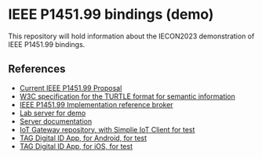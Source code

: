 IEEE P1451.99 bindings (demo)
===============================

This repository will hold information about the IECON2023 demonstration of IEEE P1451.99 bindings.

References
-------------

* [Current IEEE P1451.99 Proposal](https://gitlab.com/IEEE-SA/XMPPI/IoT)
* [W3C specification for the TURTLE format for semantic information](https://www.w3.org/TeamSubmission/turtle/#sec-collections)
* [IEEE P1451.99 Implementation reference broker](https://cybercity.online/)
* [Lab server for demo](https://lab.tagroot.io/)
* [Server documentation](https://lab.tagroot.io/Documentation/Index.md)
* [IoT Gateway repository, with Simplie IoT Client for test](https://github.com/PeterWaher/IoTGateway)
* [TAG Digital ID App, for Android, for test](https://play.google.com/store/apps/details?id=com.tag.IdApp)
* [TAG Digital ID App, for iOS, for test](https://apps.apple.com/tr/app/trust-anchor-id/id1580610247)